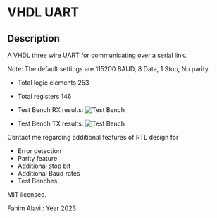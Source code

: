 # VHDL UART
## Description
A VHDL three wire UART for communicating over a serial link.

Note: The default settings are 115200 BAUD, 8 Data, 1 Stop, No parity.

* Total logic elements	253 
* Total registers	146

* Test Bench RX results:
![Test Bench](https://github.com/fahimalavi/UART_3Wires/blob/main/Images/Test_Bench_RX_Results.jpg?raw=true)

* Test Bench TX results:
![Test Bench](https://github.com/fahimalavi/UART_3Wires/blob/main/Images/Test_Bench_TX_Results.jpg?raw=true)

Contact me regarding additional features of RTL design for
- Error detection
- Parity feature
- Additional stop bit
- Additional Baud rates
- Test Benches

MIT licensed.

Fahim Alavi : Year 2023
